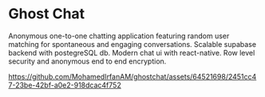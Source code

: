 # Ghost Chat

 Anonymous one-to-one chatting application featuring random user matching for spontaneous and engaging conversations. Scalable supabase backend with postegreSQL db. Modern chat ui with react-native. Row level security and anonymous end to end encryption.

https://github.com/MohamedIrfanAM/ghostchat/assets/64521698/2451cc47-23be-42bf-a0e2-918dcac4f752
